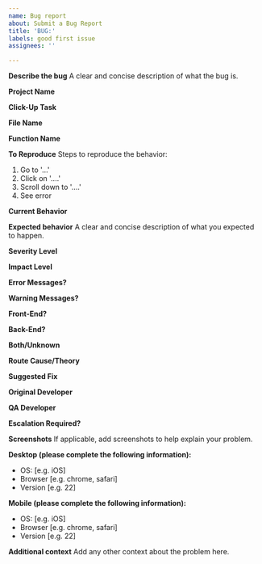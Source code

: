 ```yaml
---
name: Bug report
about: Submit a Bug Report
title: 'BUG:'
labels: good first issue
assignees: ''

---
```


**Describe the bug**
A clear and concise description of what the bug is.

**Project Name**

**Click-Up Task**

**File Name**

**Function Name**

**To Reproduce**
Steps to reproduce the behavior:
1. Go to '...'
2. Click on '....'
3. Scroll down to '....'
4. See error

**Current Behavior**

**Expected behavior**
A clear and concise description of what you expected to happen.

**Severity Level**

**Impact Level**

**Error Messages?**

**Warning Messages?**

**Front-End?**

**Back-End?**

**Both/Unknown**

**Route Cause/Theory**

**Suggested Fix**

**Original Developer**

**QA Developer**

**Escalation Required?**

**Screenshots**
If applicable, add screenshots to help explain your problem.

**Desktop (please complete the following information):**
 - OS: [e.g. iOS]
 - Browser [e.g. chrome, safari]
 - Version [e.g. 22]

**Mobile (please complete the following information):**
 - OS: [e.g. iOS]
 - Browser [e.g. chrome, safari]
 - Version [e.g. 22]

**Additional context**
Add any other context about the problem here.

